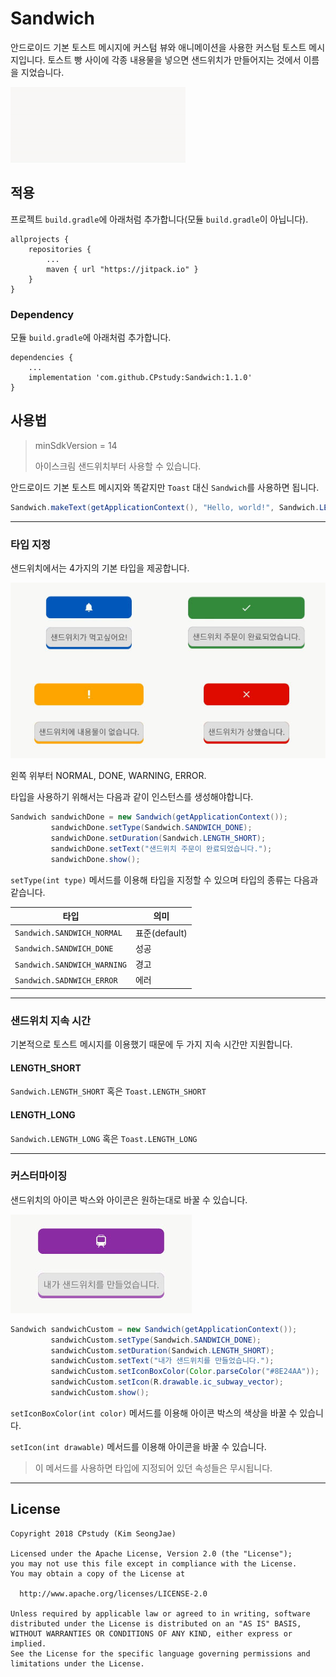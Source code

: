 # Sandwich

안드로이드 기본 토스트 메시지에 커스텀 뷰와 애니메이션을 사용한 커스텀 토스트 메시지입니다. 토스트 빵 사이에 각종 내용물을 넣으면 샌드위치가 만들어지는 것에서 이름을 지었습니다.

![](https://github.com/CPstudy/Sandwich/blob/master/images/preview.gif)

## 적용

프로젝트 `build.gradle`에 아래처럼 추가합니다(모듈 `build.gradle`이 아닙니다).

```
allprojects {
    repositories {
        ...
        maven { url "https://jitpack.io" }
    }
}
```

### Dependency

모듈 `build.gradle`에 아래처럼 추가합니다.

```
dependencies {
    ...
    implementation 'com.github.CPstudy:Sandwich:1.1.0'
}
```

## 사용법

> minSdkVersion = 14
>
> 아이스크림 샌드위치부터 사용할 수 있습니다.

안드로이드 기본 토스트 메시지와 똑같지만 `Toast` 대신 `Sandwich`를 사용하면 됩니다.

```java
Sandwich.makeText(getApplicationContext(), "Hello, world!", Sandwich.LENGTH_SHORT).show();
```

------

### 타입 지정

샌드위치에서는 4가지의 기본 타입을 제공합니다.

![](https://github.com/CPstudy/Sandwich/blob/master/images/preview2.jpg)

왼쪽 위부터 NORMAL, DONE, WARNING, ERROR.



타입을 사용하기 위해서는 다음과 같이 인스턴스를 생성해야합니다.

```java
Sandwich sandwichDone = new Sandwich(getApplicationContext());
         sandwichDone.setType(Sandwich.SANDWICH_DONE);
         sandwichDone.setDuration(Sandwich.LENGTH_SHORT);
         sandwichDone.setText("샌드위치 주문이 완료되었습니다.");
         sandwichDone.show();
```

`setType(int type)` 메서드를 이용해 타입을 지정할 수 있으며 타입의 종류는 다음과 같습니다.

| 타입                        | 의미          |
| --------------------------- | ------------- |
| `Sandwich.SANDWICH_NORMAL`  | 표준(default) |
| `Sandwich.SANDWICH_DONE`    | 성공          |
| `Sandwich.SANDWICH_WARNING` | 경고          |
| `Sandwich.SADNWICH_ERROR`   | 에러          |

------

### 샌드위치 지속 시간

기본적으로 토스트 메시지를 이용했기 때문에 두 가지 지속 시간만 지원합니다.

#### LENGTH_SHORT

`Sandwich.LENGTH_SHORT` 혹은 `Toast.LENGTH_SHORT`

#### LENGTH_LONG

`Sandwich.LENGTH_LONG` 혹은 `Toast.LENGTH_LONG`

------

### 커스터마이징

샌드위치의 아이콘 박스와 아이콘은 원하는대로 바꿀 수 있습니다.

![](https://github.com/CPstudy/Sandwich/blob/master/images/preview3.jpg)

```java
Sandwich sandwichCustom = new Sandwich(getApplicationContext());
         sandwichCustom.setType(Sandwich.SANDWICH_DONE);
         sandwichCustom.setDuration(Sandwich.LENGTH_SHORT);
         sandwichCustom.setText("내가 샌드위치를 만들었습니다.");
         sandwichCustom.setIconBoxColor(Color.parseColor("#8E24AA"));
         sandwichCustom.setIcon(R.drawable.ic_subway_vector);
         sandwichCustom.show();
```

`setIconBoxColor(int color)` 메서드를 이용해 아이콘 박스의 색상을 바꿀 수 있습니다.

`setIcon(int drawable)` 메서드를 이용해 아이콘을 바꿀 수 있습니다.

> 이 메서드를 사용하면 타입에 지정되어 있던 속성들은 무시됩니다.

------

## License

```
Copyright 2018 CPstudy (Kim SeongJae)

Licensed under the Apache License, Version 2.0 (the "License");
you may not use this file except in compliance with the License.
You may obtain a copy of the License at

  http://www.apache.org/licenses/LICENSE-2.0

Unless required by applicable law or agreed to in writing, software
distributed under the License is distributed on an "AS IS" BASIS,
WITHOUT WARRANTIES OR CONDITIONS OF ANY KIND, either express or implied.
See the License for the specific language governing permissions and
limitations under the License.
```


